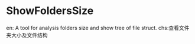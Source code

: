 # ShowFoldersSize
en: A tool for analysis folders size and show tree of file struct. chs:查看文件夹大小及文件结构

